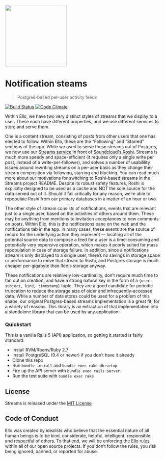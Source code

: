 <img src="http://d324imu86q1bqn.cloudfront.net/uploads/user/avatar/641/large_Ello.1000x1000.png" width="200px" height="200px" />

# Notification steams

> Postgres-based per-user activity feeds

[![Build Status](https://travis-ci.org/ello/notification-streams.svg?branch=master)](https://travis-ci.org/ello/notification-streams)
[![Code Climate](https://codeclimate.com/github/ello/notification-streams/badges/gpa.svg)](https://codeclimate.com/github/ello/notification-streams)

Within Ello, we have two very distinct styles of streams that we display to a
user. These each have different properties, and we use different services to
store and serve them.

One is a content stream, consisting of posts from other users that one has
elected to follow. Within Ello, these are the “Following” and “Starred” sections
of the app. While we used to serve these streams out of Postgres, we now use our
[Streams service](https://github.com/ello/streams) in front of
[Soundcloud's Roshi](https://github.com/soundcloud/roshi). Streams is much more
speedy and space-efficient (it requires only a single write per post, instead of
a write-per-follower), and solves a number of usabilility issues around
rewriting streams on a per-user basis as they change their stream composition
via following, starring and blocking. You can read much more about our
motivations for switching to Roshi-based streams in the Streams project README.
Despite its robust safety features, Roshi is explicitly designed to be used as a
cache and NOT the sole source for the data served out of it. Should it fail
critically for any reason, we’re able to repopulate Roshi from our primary
databases in a matter of an hour or two.

The other style of stream consists of notifications, events that are relevant
just to a single user, based on the activities of others around them. These may
be anything from mentions to invitation acceptances to new comments on posts.
Within Ello, this is the notifications pane on the web and the notifications tab
in the app. In many cases, these events are the source of record for the
underlying action they represent — locating all of the potential source data to
compose a feed for a user is a time-consuming and potentially very expensive
operation, which makes it poorly suited for mass repopulation in case of storage
failure. In addition, since a notifications stream is only displayed to a single
user, there’s no savings in storage space or performance to move that stream to
Roshi, and Postgres storage is much cheaper per-gigabyte than Redis storage
anyway.

These notifications are relatively low-cardinality, don’t require much time to
fan out on creation, and have a strong natural key in the form of a
`{user, subject, kind, timestamp}` tuple. They are a good candidate for periodic
truncation to reduce the storage size of older and infrequently-accessed data.
While a number of data stores could be used for a problem of this shape, our
original Postgres-based streams implementation is a great fit, for a variety of
reasons. This library is an extraction of that implementation into a standalone
library that can be used by any application.

### Quickstart

This is a vanilla Rails 5 (API) application, so getting it started is fairly
standard:

- Install RVM/Rbenv/Ruby 2.7
- Install PostgreSQL (9.4 or newer) if you don’t have it already
- Clone this repo
- Run `bundle install` and `bundle exec rake db:setup`
- Fire up the API server with `bundle exec rails server`
- Run the test suite with `bundle exec rake`

## License

Streams is released under the [MIT License](blob/master/LICENSE.txt)

## Code of Conduct

Ello was created by idealists who believe that the essential nature of all human
beings is to be kind, considerate, helpful, intelligent, responsible, and
respectful of others. To that end, we will be enforcing
[the Ello rules](https://ello.co/wtf/policies/rules/) within all of our open
source projects. If you don’t follow the rules, you risk being ignored, banned,
or reported for abuse.
